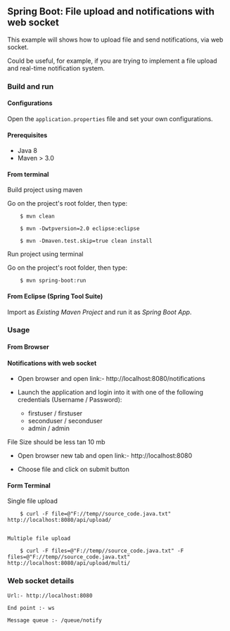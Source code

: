 ## Spring Boot: File upload and notifications with web socket ##

This example will shows how to upload file and send notifications, via web socket.

Could be useful, for example, if you are trying to implement a file upload and real-time notification system.

### Build and run

#### Configurations

Open the `application.properties` file and set your own configurations.

#### Prerequisites

- Java 8
- Maven > 3.0

#### From terminal

Build project using maven

 Go on the project's root folder, then type:
	
		$ mvn clean
		
		$ mvn -Dwtpversion=2.0 eclipse:eclipse
		
		$ mvn -Dmaven.test.skip=true clean install

Run project using terminal

 Go on the project's root folder, then type:
	
	    $ mvn spring-boot:run

#### From Eclipse (Spring Tool Suite)

Import as *Existing Maven Project* and run it as *Spring Boot App*.


### Usage

#### From Browser

#### Notifications with web socket

- Open browser and open link:- http://localhost:8080/notifications

- Launch the application and login into it with one of the following credentials (Username / Password):
    * firstuser / firstuser
    * seconduser / seconduser
    * admin / admin
    
    
    
File Size should be less tan 10 mb

- Open browser new tab and open link:- http://localhost:8080

- Choose file and click on submit button
    
    

#### Form Terminal

   Single file upload
	 	
		$ curl -F file=@"F://temp//source_code.java.txt"  http://localhost:8080/api/upload/
 	
 	
 	Multiple file upload
	 	
	 	$ curl -F files=@"F://temp//source_code.java.txt" -F files=@"F://temp//source_code.java.txt"  http://localhost:8080/api/upload/multi/

### Web socket details

	Url:- http://localhost:8080

	End point :- ws
	
	Message queue :- /queue/notify
